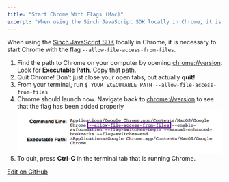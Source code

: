 ```yaml
---
title: "Start Chrome With Flags (Mac)"
excerpt: "When using the Sinch JavaScript SDK locally in Chrome, it is necessary to start Chrome with the flag. Learn how to do it with our simple step-by-step guide."
---
```

When using the [Sinch JavaScript SDK](doc:voice-for-js) locally in Chrome, it is necessary to start Chrome with the flag `--allow-file-access-from-files`.

 1.  Find the path to Chrome on your computer by opening [chrome://version](chrome://version/). Look for **Executable Path**. Copy that path.
 1.  Quit Chrome\! Don’t just close your open tabs, but actually **quit\!** 
 1.  From your terminal, run `$ YOUR_EXECUTABLE_PATH --allow-file-access-from-files`
 1.  Chrome should launch now. Navigate back to [chrome://version](chrome://version/) to see that the flag has been added properly 
   ![example.png](images/9069eea-example.png)
 1.  To quit, press **Ctrl-C** in the terminal tab that is running Chrome.

<a class="gitbutton pill" target="_blank" href="https://github.com/sinch/docs/blob/master/docs/tutorials/javascript/start-chrome-with-flags-mac.md"><span class="fab fa-github"></span>Edit on GitHub</a>